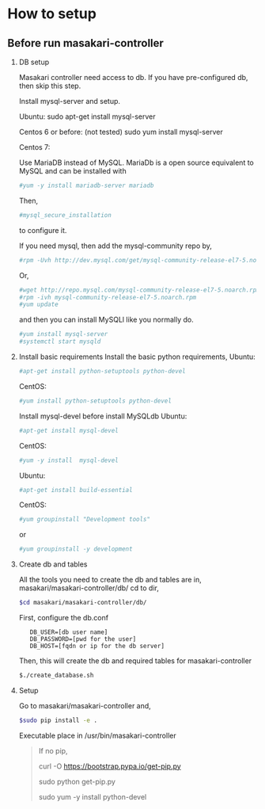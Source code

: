 # How to setup

## Before run masakari-controller
1. DB setup

   Masakari controller need access to db. If you have pre-configured db, then skip this step.

   Install mysql-server and setup.

   Ubuntu:
	sudo apt-get install mysql-server

	Centos 6 or before:
	(not tested)
	sudo yum install mysql-server

   Centos 7:

   	Use MariaDB instead of MySQL. MariaDb is a open source equivalent to MySQL and can be installed with

	```sh
	#yum -y install mariadb-server mariadb
	```

	Then,

	```sh
	#mysql_secure_installation
	```
	to configure it.

	If you need mysql, then add the mysql-community repo by,

	```sh
	#rpm -Uvh http://dev.mysql.com/get/mysql-community-release-el7-5.noarch.rpm
	```

	Or,

	```sh
	#wget http://repo.mysql.com/mysql-community-release-el7-5.noarch.rpm
	#rpm -ivh mysql-community-release-el7-5.noarch.rpm
	#yum update
	```
	and then you can install MySQLl like you normally do.

	```sh
	#yum install mysql-server
	#systemctl start mysqld
	```

2. Install basic requirements
   Install the basic python requirements,
   Ubuntu:

   ```sh
   #apt-get install python-setuptools python-devel
   ```

   CentOS:

   ```sh
   #yum install python-setuptools python-devel
   ```

   Install mysql-devel before install MySQLdb
   Ubuntu:

   ```sh
   #apt-get install mysql-devel
   ```

   CentOS:

   ```sh
   #yum -y install  mysql-devel
   ```

   Ubuntu:

   ```sh
   #apt-get install build-essential
   ```

   CentOS:

   ```sh
   #yum groupinstall "Development tools"
   ```

   or

   ```sh
   #yum groupinstall -y development
   ```

3. Create db and tables

   All the tools you need to create the db and tables are in,
   masakari/masakari-controller/db/
   cd to dir,

   ```sh
   $cd masakari/masakari-controller/db/
   ```

   First, configure the db.conf

   ~~~
      DB_USER=[db user name]
      DB_PASSWORD=[pwd for the user]
      DB_HOST=[fqdn or ip for the db server]
   ~~~

   Then, this will create the db and required tables for masakari-controller

   ```sh
   $./create_database.sh
   ```
4. Setup

   Go to masakari/masakari-controller and,

   ```sh
   $sudo pip install -e .
   ```
   Executable place in /usr/bin/masakari-controller

   > If no pip,
   >
   > curl -O https://bootstrap.pypa.io/get-pip.py
   >
   > sudo python get-pip.py
   >
   > sudo yum -y install python-devel
